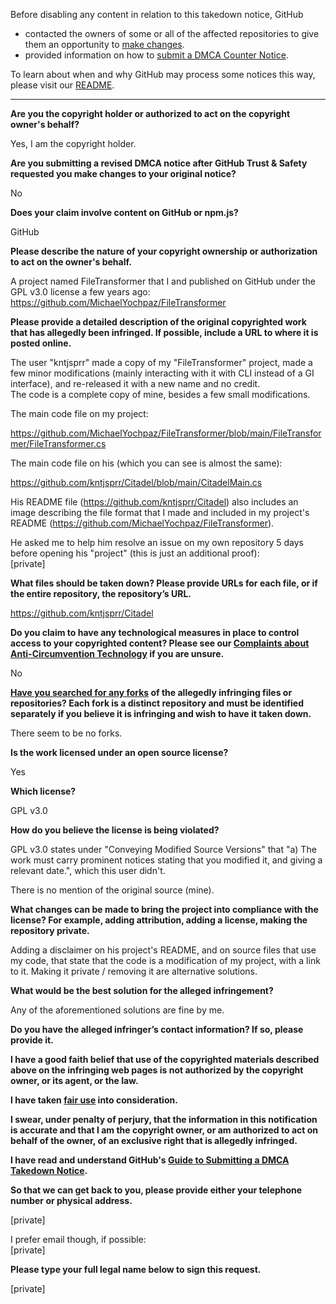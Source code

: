 Before disabling any content in relation to this takedown notice, GitHub
- contacted the owners of some or all of the affected repositories to give them an opportunity to [make changes](https://docs.github.com/en/github/site-policy/dmca-takedown-policy#a-how-does-this-actually-work).
- provided information on how to [submit a DMCA Counter Notice](https://docs.github.com/en/articles/guide-to-submitting-a-dmca-counter-notice).

To learn about when and why GitHub may process some notices this way, please visit our [README](https://github.com/github/dmca/blob/master/README.md#anatomy-of-a-takedown-notice).

---

**Are you the copyright holder or authorized to act on the copyright owner's behalf?**

Yes, I am the copyright holder.

**Are you submitting a revised DMCA notice after GitHub Trust & Safety requested you make changes to your original notice?**

No

**Does your claim involve content on GitHub or npm.js?**

GitHub

**Please describe the nature of your copyright ownership or authorization to act on the owner's behalf.**

A project named FileTransformer that I and published on GitHub under the GPL v3.0 license a few years ago: https://github.com/MichaelYochpaz/FileTransformer

**Please provide a detailed description of the original copyrighted work that has allegedly been infringed. If possible, include a URL to where it is posted online.**

The user "kntjsprr" made a copy of my "FileTransformer" project, made a few minor modifications (mainly interacting with it with CLI instead of a GI interface), and re-released it with a new name and no credit.  
The code is a complete copy of mine, besides a few small modifications.

The main code file on my project:

https://github.com/MichaelYochpaz/FileTransformer/blob/main/FileTransformer/FileTransformer.cs

The main code file on his (which you can see is almost the same):

https://github.com/kntjsprr/Citadel/blob/main/CitadelMain.cs

His README file (https://github.com/kntjsprr/Citadel) also includes an image describing the file format that I made and included in my project's README (https://github.com/MichaelYochpaz/FileTransformer).

He asked me to help him resolve an issue on my own repository 5 days before opening his "project" (this is just an additional proof):  
[private]

**What files should be taken down? Please provide URLs for each file, or if the entire repository, the repository’s URL.**

https://github.com/kntjsprr/Citadel

**Do you claim to have any technological measures in place to control access to your copyrighted content? Please see our <a href="https://docs.github.com/articles/guide-to-submitting-a-dmca-takedown-notice#complaints-about-anti-circumvention-technology">Complaints about Anti-Circumvention Technology</a> if you are unsure.**

No

**<a href="https://docs.github.com/articles/dmca-takedown-policy#b-what-about-forks-or-whats-a-fork">Have you searched for any forks</a> of the allegedly infringing files or repositories? Each fork is a distinct repository and must be identified separately if you believe it is infringing and wish to have it taken down.**

There seem to be no forks.

**Is the work licensed under an open source license?**

Yes

**Which license?**

GPL v3.0

**How do you believe the license is being violated?**

GPL v3.0 states under "Conveying Modified Source Versions" that "a) The work must carry prominent notices stating that you modified it, and giving a relevant date.", which this user didn't.

There is no mention of the original source (mine).

**What changes can be made to bring the project into compliance with the license? For example, adding attribution, adding a license, making the repository private.**

Adding a disclaimer on his project's README, and on source files that use my code, that state that the code is a modification of my project, with a link to it. Making it private / removing it are alternative solutions.

**What would be the best solution for the alleged infringement?**

Any of the aforementioned solutions are fine by me.

**Do you have the alleged infringer’s contact information? If so, please provide it.**

**I have a good faith belief that use of the copyrighted materials described above on the infringing web pages is not authorized by the copyright owner, or its agent, or the law.**

**I have taken <a href="https://www.lumendatabase.org/topics/22">fair use</a> into consideration.**

**I swear, under penalty of perjury, that the information in this notification is accurate and that I am the copyright owner, or am authorized to act on behalf of the owner, of an exclusive right that is allegedly infringed.**

**I have read and understand GitHub's <a href="https://docs.github.com/articles/guide-to-submitting-a-dmca-takedown-notice/">Guide to Submitting a DMCA Takedown Notice</a>.**

**So that we can get back to you, please provide either your telephone number or physical address.**

[private]

I prefer email though, if possible:  
[private]

**Please type your full legal name below to sign this request.**

[private]
